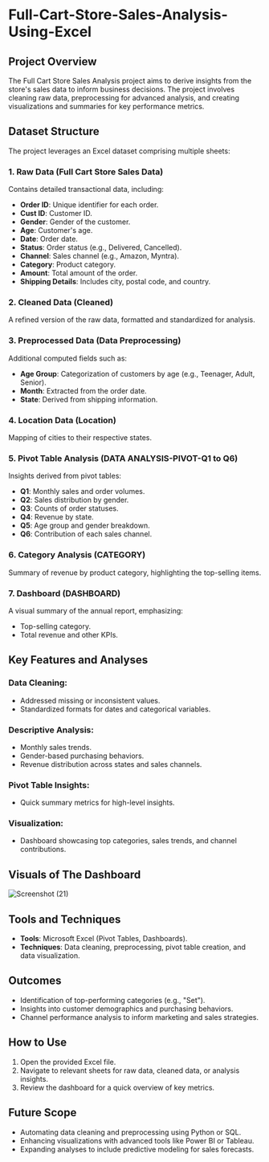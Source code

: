 # Full-Cart-Store-Sales-Analysis-Using-Excel

## Project Overview
The Full Cart Store Sales Analysis project aims to derive insights from the store's sales data to inform business decisions. The project involves cleaning raw data, preprocessing for advanced analysis, and creating visualizations and summaries for key performance metrics.

## Dataset Structure
The project leverages an Excel dataset comprising multiple sheets:

### 1. Raw Data (Full Cart Store Sales Data)
Contains detailed transactional data, including:
- **Order ID**: Unique identifier for each order.
- **Cust ID**: Customer ID.
- **Gender**: Gender of the customer.
- **Age**: Customer's age.
- **Date**: Order date.
- **Status**: Order status (e.g., Delivered, Cancelled).
- **Channel**: Sales channel (e.g., Amazon, Myntra).
- **Category**: Product category.
- **Amount**: Total amount of the order.
- **Shipping Details**: Includes city, postal code, and country.

### 2. Cleaned Data (Cleaned)
A refined version of the raw data, formatted and standardized for analysis.

### 3. Preprocessed Data (Data Preprocessing)
Additional computed fields such as:
- **Age Group**: Categorization of customers by age (e.g., Teenager, Adult, Senior).
- **Month**: Extracted from the order date.
- **State**: Derived from shipping information.

### 4. Location Data (Location)
Mapping of cities to their respective states.

### 5. Pivot Table Analysis (DATA ANALYSIS-PIVOT-Q1 to Q6)
Insights derived from pivot tables:
- **Q1**: Monthly sales and order volumes.
- **Q2**: Sales distribution by gender.
- **Q3**: Counts of order statuses.
- **Q4**: Revenue by state.
- **Q5**: Age group and gender breakdown.
- **Q6**: Contribution of each sales channel.

### 6. Category Analysis (CATEGORY)
Summary of revenue by product category, highlighting the top-selling items.

### 7. Dashboard (DASHBOARD)
A visual summary of the annual report, emphasizing:
- Top-selling category.
- Total revenue and other KPIs.

## Key Features and Analyses

### Data Cleaning:
- Addressed missing or inconsistent values.
- Standardized formats for dates and categorical variables.

### Descriptive Analysis:
- Monthly sales trends.
- Gender-based purchasing behaviors.
- Revenue distribution across states and sales channels.

### Pivot Table Insights:
- Quick summary metrics for high-level insights.

### Visualization:
- Dashboard showcasing top categories, sales trends, and channel contributions.

## Visuals of The Dashboard

![Screenshot (21)](https://github.com/user-attachments/assets/a16273a8-da6d-4cbb-bae7-d35ff62bcdca)

## Tools and Techniques
- **Tools**: Microsoft Excel (Pivot Tables, Dashboards).
- **Techniques**: Data cleaning, preprocessing, pivot table creation, and data visualization.

## Outcomes
- Identification of top-performing categories (e.g., "Set").
- Insights into customer demographics and purchasing behaviors.
- Channel performance analysis to inform marketing and sales strategies.

## How to Use
1. Open the provided Excel file.
2. Navigate to relevant sheets for raw data, cleaned data, or analysis insights.
3. Review the dashboard for a quick overview of key metrics.

## Future Scope
- Automating data cleaning and preprocessing using Python or SQL.
- Enhancing visualizations with advanced tools like Power BI or Tableau.
- Expanding analyses to include predictive modeling for sales forecasts.
